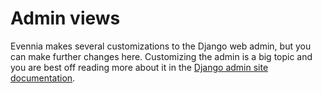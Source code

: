 # Admin views

Evennia makes several customizations to the Django web admin, but you can make
further changes here. Customizing the admin is a big topic and 
you are best off reading more about it in the [Django admin site documentation](https://docs.djangoproject.com/en/3.2/ref/contrib/admin/).
